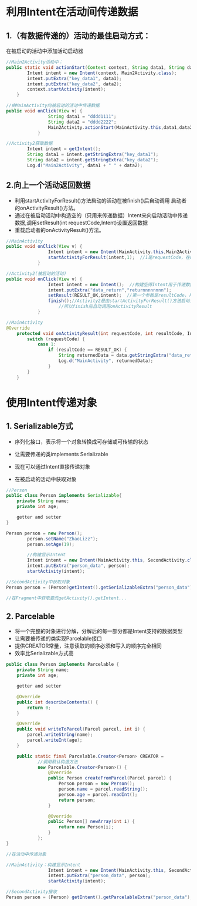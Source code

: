 # 利用Intent在活动间传递数据

## 1.（有数据传递的）活动的最佳启动方式：

在被启动的活动中添加活动启动器

```java
//Main2Activity活动中：
public static void actionStart(Context context, String data1, String data2) {
        Intent intent = new Intent(context, Main2Activity.class);
        intent.putExtra("key_data1", data1);
        intent.putExtra("key_data2", data2);
        context.startActivity(intent);
    }
```

```java
//由MainActivity向被启动的活动中传递数据
public void onClick(View v) {
                String data1 = "dddd1111";
                String data2 = "dddd2222";
                Main2Activity.actionStart(MainActivity.this,data1,data2);
            }
```

```java
//Activity2获取数据
        Intent intent = getIntent();
        String data1 = intent.getStringExtra("key_data1");
        String data2 = intent.getStringExtra("key_data2");
        Log.d("Main2Activity", data1 + " " + data2);
```

## 2.向上一个活动返回数据

- 利用startActivityForResult()方法启动的活动在被finish()后自动调用 启动者的onActivityResult()方法。
- 通过在被启动活动中构造空的（只用来传递数据）Intent来向启动活动中传递数据,调用setResult(int requestCode,Intent)设置返回数据
- 重载启动者的onActivityResult()方法。

```java
//MainActivity
public void onClick(View v) {
                Intent intent = new Intent(MainActivity.this,Main2Activity.class);
                startActivityForResult(intent,1);  //1是requestCode，在onActivityResult中用到
            }
```

```java
//Activity2(被启动的活动)
public void onClick(View v) {
                Intent intent = new Intent();  //构建空得Intent用于传递数据
                intent.putExtra("data_return","returnnnnnnnn");
                setResult(RESULT_OK,intent);  //第一个参数是resultCode，用于onActivityResult
                finish();//Activity2是由startActivityForResult()方法启动，
                    //所以finish后自动调用onActivityResult
            }
```

```java
//MainActivity
@Override
    protected void onActivityResult(int requestCode, int resultCode, Intent data) {
        switch (requestCode) {
            case 1:
                if (resultCode == RESULT_OK) {
                    String returnedData = data.getStringExtra("data_return");
                    Log.d("MainActivity", returnedData);
                }
        }
    }
```

# 使用Intent传递对象

## 1\. Serializable方式

- 序列化接口，表示将一个对象转换成可存储或可传输的状态

- 让需要传递的类implements Serializable

- 现在可以通过Intent直接传递对象

- 在被启动的活动中获取对象

```java
//Person
public class Person implements Serializable{
    private String name;
    private int age;

    getter and setter
}
```

```java
Person person = new Person();
        person.setName("ZhaoLizz");
        person.setAge(19);

        //构建显示Intent
        Intent intent = new Intent(MainActivity.this, SecondActivity.class);
        intent.putExtra("person_data", person);
        startActivity(intent);

//SecondActivity中获取对象
Person person = (Person)getIntent().getSerializableExtra("person_data");

//在Fragment中获取要先getActivity().getIntent...
```

## 2\. Parcelable

- 将一个完整的对象进行分解，分解后的每一部分都是Intent支持的数据类型
- 让需要被传递的类实现Parcelable接口
- 提供CREATOR常量，注意读取的顺序必须和写入的顺序完全相同
- 效率比Serializable方式高

```java
public class Person implements Parcelable {
    private String name;
    private int age;

    getter and setter

    @Override
    public int describeContents() {
        return 0;
    }

    @Override
    public void writeToParcel(Parcel parcel, int i) {
        parcel.writeString(name);
        parcel.writeInt(age);
    }

    public static final Parcelable.Creator<Person> CREATOR =
            //调用默认构造方法
            new Parcelable.Creator<Person>() {
                @Override
                public Person createFromParcel(Parcel parcel) {
                    Person person = new Person();
                    person.name = parcel.readString();
                    person.age = parcel.readInt();
                    return person;
                }

                @Override
                public Person[] newArray(int i) {
                    return new Person[i];
                }
            };
}
```

```java
//在活动中传递对象

//MainActivity：构建显示Intent
                Intent intent = new Intent(MainActivity.this, SecondActivity.class);
                intent.putExtra("person_data", person);
                startActivity(intent);

//SecondActivity接收
Person person = (Person) getIntent().getParcelableExtra("person_data");
```
